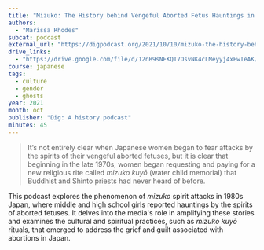 ```yaml
---
title: "Mizuko: The History behind Vengeful Aborted Fetus Hauntings in 1980s Japan"
authors:
  - "Marissa Rhodes"
subcat: podcast
external_url: "https://digpodcast.org/2021/10/10/mizuko-the-history-behind-vengeful-aborted-fetus-hauntings-in-1980s-japan/"
drive_links:
  - "https://drive.google.com/file/d/12nB9sNFKQT7OsvNK4cLMeyyj4xEwIeAK/view?usp=drive_link"
course: japanese
tags:
  - culture
  - gender
  - ghosts
year: 2021
month: oct
publisher: "Dig: A history podcast"
minutes: 45
---
```


> It’s not entirely clear when Japanese women began to fear attacks by the spirits of their vengeful aborted fetuses, but it is clear that beginning in the late 1970s, women began requesting and paying for a new religious rite called *mizuko kuyō* (water child memorial) that Buddhist and Shinto priests had never heard of before.

​This podcast explores the phenomenon of *mizuko* spirit attacks in 1980s Japan, where middle and high school girls reported hauntings by the spirits of aborted fetuses. It delves into the media's role in amplifying these stories and examines the cultural and spiritual practices, such as *mizuko kuyō* rituals, that emerged to address the grief and guilt associated with abortions in Japan.​
